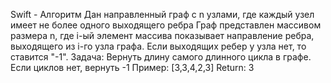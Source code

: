 Swift - Алгоритм
Дан направленный граф с n узлами, где каждый узел имеет не более одного выходящего ребра
Граф представлен массивом размера n, где i-ый элемент массива показывает направление ребра, выходящего из i-го узла графа. Если выходящих ребер у узла нет, то ставится "-1".
Задача:
Вернуть длину самого длинного цикла в графе. Если циклов нет, вернуть -1
Пример: [3,3,4,2,3]
Return: 3